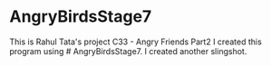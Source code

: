 # AngryBirdsStage7
This is Rahul Tata's project C33 - Angry Friends Part2
I created this program using # AngryBirdsStage7.
I created another slingshot.
